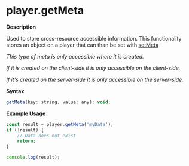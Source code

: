 # player.getMeta

**Description**

Used to store cross-resource accessible information. This functionality stores an object on a player that can than be set with [setMeta](./setMeta.md)

_This type of meta is only accessible where it is created._

_If it is created on the client-side it is only accessible on the client-side._

_If it's created on the server-side it is only accessible on the server-side._

**Syntax**

```js
getMeta(key: string, value: any): void;
```

**Example Usage**

```js
const result = player.getMeta('myData');
if (!result) {
    // Data does not exist
    return;
}

console.log(result);
```
